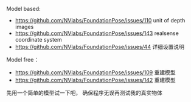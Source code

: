 Model based:
- https://github.com/NVlabs/FoundationPose/issues/110 unit of depth images
- https://github.com/NVlabs/FoundationPose/issues/143 realsense coordinate system
- https://github.com/NVlabs/FoundationPose/issues/44 详细设置说明

Model free：
- https://github.com/NVlabs/FoundationPose/issues/109 重建模型
- https://github.com/NVlabs/FoundationPose/issues/142 重建模型

先用一个简单的模型试一下吧， 确保程序无误再测试我的真实物体